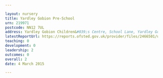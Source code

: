```yaml
---

layout: nursery
title: Yardley Gobion Pre-School
urn: 219971
postcode: NN12 7UL
address: Yardley Gobion Children&#039;s Centre, School Lane, Yardley Gobion, Towcester, Northamptonshire, NN12 7UL
latestReportUrl: https://reports.ofsted.gov.uk/provider/files/2466501/urn/219971.pdf
teaching: 0
development: 0
leadership: 2
outcomes: 0
overall: 2
date: 4 March 2015

---
```

